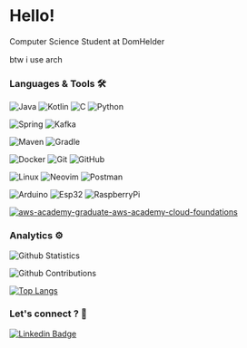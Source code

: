 # Hello!

Computer Science Student at DomHelder <img src="https://domhelder.edu.br/favicon.ico" width="15" height="15">

btw i use arch <img src="https://archlinux.org/static/favicon.29302f683ff8.ico" width="15" height="15">

### Languages & Tools 🛠
![Java](https://img.shields.io/badge/-Java-05122A?style=flat&logo=Java&logoColor=white) ![Kotlin](https://img.shields.io/badge/-Kotlin-05122A?style=flat&logo=Kotlin&logoColor=white) ![C](https://img.shields.io/badge/-C-05122A?style=flat&logo=C) ![Python](https://img.shields.io/badge/-Python-05122A?style=flat&logo=Python)

![Spring](https://img.shields.io/badge/-Spring-05122A?style=flat&logo=spring&logoColor=white) ![Kafka](https://img.shields.io/badge/-Kafka-05122A?style=flat&logo=apache-kafka) 

![Maven](https://img.shields.io/badge/-Maven-05122A?style=flat&logo=apache-maven&logoColor=white) ![Gradle](https://img.shields.io/badge/-Gradle-05122A?style=flat&logo=Gradle&logoColor=white) 

![Docker](https://img.shields.io/badge/-Docker-05122A?style=flat&logo=docker) ![Git](https://img.shields.io/badge/-Git-05122A?style=flat&logo=git) ![GitHub](https://img.shields.io/badge/-GitHub-05122A?style=flat&logo=github) 

![Linux](https://img.shields.io/badge/-Linux-05122A?style=flat&logo=linux&logoColor=white) ![Neovim](https://img.shields.io/badge/-Neovim-05122A?style=flat&logo=Neovim) ![Postman](https://img.shields.io/badge/-Postman-05122A?style=flat&logo=postman)

![Arduino](https://img.shields.io/badge/-Arduino-05122A?style=flat&logo=Arduino) ![Esp32](https://img.shields.io/badge/-esp32-05122A?style=flat&logo=Espressif) ![RaspberryPi](https://img.shields.io/badge/-RaspberryPi-05122A?style=flat&logo=RaspberryPi) 


[![aws-academy-graduate-aws-academy-cloud-foundations](https://github.com/HugoOliveiraSoares/HugoOliveiraSoares/assets/33163249/07ca5824-f153-4e3a-b697-46dd0fe2e57a)](https://www.credly.com/badges/a5068add-c09f-404b-bcc2-adc8fa03f781/public_url)


### Analytics ⚙️
![Github Statistics](https://github-readme-stats.vercel.app/api/?username=HugoOliveiraSoares&theme=dracula&count_private=true&show_icons=true)

![Github Contributions](https://github-readme-streak-stats.herokuapp.com/?user=HugoOliveiraSoares&theme=dracula&hide_border=true)

[![Top Langs](https://github-readme-stats.vercel.app/api/top-langs/?username=HugoOliveiraSoares&layout=compact&langs_count=10&theme=dracula)](https://github.com/HugoOliveiraSoares/github-readme-stats)


### Let's connect ? 🤝

[![Linkedin Badge](https://img.shields.io/badge/-HugoOliveiraSoares-blue?style=flat-square&logo=Linkedin&logoColor=white&link=https://www.linkedin.com/in/hugooliveirasoares/)](https://www.linkedin.com/in/hugooliveirasoares/)


